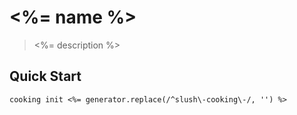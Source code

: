# <%= name %>
> <%= description %>

## Quick Start
```shell
cooking init <%= generator.replace(/^slush\-cooking\-/, '') %>
```
